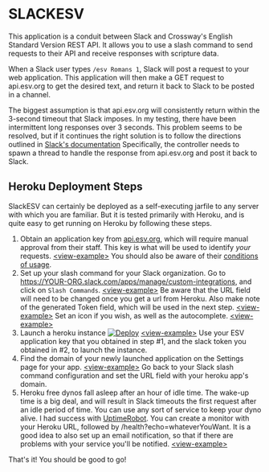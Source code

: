 # SLACKESV
This application is a conduit between Slack and Crossway's English Standard Version REST API. It allows you to use
a slash command to send requests to their API and receive responses with scripture data.

When a Slack user types `/esv Romans 1`, Slack will post a request to your web application. This application will
then make a GET request to api.esv.org to get the desired text, and return it back to Slack to be posted in a channel.

The biggest assumption is that api.esv.org will consistently return within the 3-second timeout that Slack
imposes. In my testing, there have been intermittent long responses over 3 seconds. This problem seems to be
resolved, but if it continues the right solution is to follow the directions outlined in
[Slack's documentation](https://api.slack.com/slash-commands#delayed_responses_and_multiple_responses)
Specifically, the controller needs to spawn a thread to handle the response from api.esv.org and post it back 
to Slack.

## Heroku Deployment Steps
SlackESV can certainly be deployed as a self-executing jarfile to any server with which you are familiar. But
it is tested primarily with Heroku, and is quite easy to get running on Heroku by following these steps.
1) Obtain an application key from [api.esv.org](https://api.esv.org/account/create-application/), which
will require manual approval from their staff. This key is what will be used to identify *your* requests.
[\<view-example\>](https://github.com/jonhewz/SlackESV/blob/master/markdown/images/create-esv-application.png)
You should also be aware of their [conditions of usage](https://api.esv.org/#conditions).
2) Set up your slash command for your Slack organization. Go to 
https://YOUR-ORG.slack.com/apps/manage/custom-integrations, and click on `Slash Commands`.
[\<view-example\>](https://github.com/jonhewz/SlackESV/blob/master/markdown/images/slack-add-configuration)
Be aware that the URL field will need to be changed once you get a url from Heroku. Also make note of the
generated Token field, which will be used in the next step.
[\<view-example\>](https://github.com/jonhewz/SlackESV/blob/master/markdown/images/slack-integration-settings.png)
Set an icon if you wish, as well as the autocomplete.
[\<view-example\>](https://github.com/jonhewz/SlackESV/blob/master/markdown/images/slack-autocomplete.png)
3) Launch a heroku instance [![Deploy](https://www.herokucdn.com/deploy/button.svg)](https://heroku.com/deploy)
[\<view-example\>](https://github.com/jonhewz/SlackESV/blob/master/markdown/images/heroku-launch.png)
Use your ESV application key that you obtained in step #1, and the slack token you obtained in #2, 
to launch the instance.
4) Find the domain of your newly launched application on the Settings page for your app.
[\<view-example\>](https://github.com/jonhewz/SlackESV/blob/master/markdown/images/heroku-domain.png)
Go back to your Slack slash command configuration and set the URL field with your heroku app's domain.
5) Heroku free dynos fall asleep after an hour of idle time. The wake-up time is a big deal, and will 
result in Slack timeouts the first request after an idle period of time. You can use any sort of 
service to keep your dyno alive. I had success with [UptimeRobot](https://uptimerobot.com). You can create 
a monitor with your Heroku URL, followed by /health?echo=whateverYouWant. It is a good idea to also set 
up an email notification, so that if there are problems with your service you'll be notified.
[\<view-example\>](https://github.com/jonhewz/SlackESV/blob/master/markdown/images/uptime-robot.png)

That's it! You should be good to go!